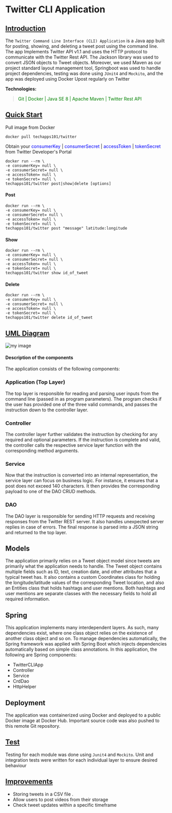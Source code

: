 # Twitter CLI Application

## <ins>Introduction

The `Twitter Command Line Interface (CLI) Application` is a Java app built for posting, showing, and deleting a tweet post 
using the command line. The app Implements Twitter API v1.1 and uses the HTTP protocol to communicate with the Twitter Rest API.
The Jackson library was used to convert JSON objects to Tweet objects. Moreover, we used Maven as our project standard layout management tool,
Springboot was used to handle project dependencies, testing was done using `JUnit4` and `Mockito`, and the app was deployed using
Docker
Upost regularly on Twitter

__Technologies:__
> <span style = "color:green"> Git | Docker | Java SE 8 | Apache Maven | Twitter Rest API </span>

## <ins> Quick Start

Pull image from Docker

`docker pull techapps101/twitter`

Obtain your
<span style = "color:blue"> consumerKey </span> |
<span style = "color:blue"> consumerSecret </span> |
<span style = "color:blue"> accessToken </span> |
<span style = "color:blue"> tokenSecret </span>
from Twitter Developer's Portal

```
docker run --rm \
-e consumerKey= null \
-e consumerSecret= null \
-e accessToken= null \
-e tokenSecret= null \
techapps101/twitter post|show|delete [options]
```

#### Post

```
docker run --rm \
-e consumerKey= null \
-e consumerSecret= null \
-e accessToken= null \
-e tokenSecret= null \
techapps101/twitter post "message" latitude:longitude
```

#### Show

```
docker run --rm \
-e consumerKey= null \
-e consumerSecret= null \
-e accessToken= null \
-e tokenSecret= null \
techapps101/twitter show id_of_tweet
```

#### Delete

```
docker run --rm \
-e consumerKey= null \
-e consumerSecret= null \
-e accessToken= null \
-e tokenSecret= null \
techapps101/twitter delete id_of_tweet
```

## <ins> UML Diagram

![my image](./assets/twittercli.png)

#### Description of the components

The application consists of the following components:
### Application (Top Layer)
The top layer is responsible for reading and parsing user inputs from the command line (passed in as program parameters). The program checks if the user has provided one of the three valid commands, and passes the instruction down to the controller layer.
### Controller
The controller layer further validates the instruction by checking for any required and optional parameters. If the instruction is complete and valid, the controller calls the respective service layer function with the corresponding method arguments.
### Service
Now that the instruction is converted into an internal representation, the service layer can focus on business logic. For instance, it ensures that a post does not exceed 140 characters. It then provides the corresponding payload to one of the DAO CRUD methods.
### DAO
The DAO layer is responsible for sending HTTP requests and receiving responses from the Twitter REST server. It also handles unexpected server replies in case of errors. The final response is parsed into a JSON string and returned to the top layer.

## Models
The application primarily relies on a Tweet object model since tweets are primarily what the application needs to handle. The Tweet object contains multiple fields such as ID, text, creation date, and other attributes that a typical tweet has. It also contains a custom Coordinates class for holding the longitude/latitude values of the corresponding Tweet location, and also an Entities class that holds hashtags and user mentions. Both hashtags and user mentions are separate classes with the necessary fields to hold all required information.
## Spring
This application implements many interdependent layers. As such, many dependencies exist, where one class object relies on the existence of another class object and so on. To manage dependencies automatically, the Spring framework was applied with Spring Boot which injects dependencies automatically based on simple class annotations. In this application, the following are Spring components:
* TwitterCLIApp
* Controller
* Service
* CrdDao
* HttpHelper

## Deployment
          
The application was containerized using Docker and deployed to a public Docker image at Docker Hub. Important source code was also pushed to this remote Git repository.          

## <ins> Test

Testing for each module was done using `Junit4` and `Mockito`. Unit and integration tests were written for each individual layer to ensure desired behaviour
## <ins> Improvements
-  Storing tweets in a CSV file .
- Allow users to post videos from their storage
- Check tweet updates within a specific timeframe
